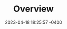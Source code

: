 ---
layout: post
title:  "Overview"
date:   2023-04-18 18:25:57 -0400
categories: valyxa overview
---